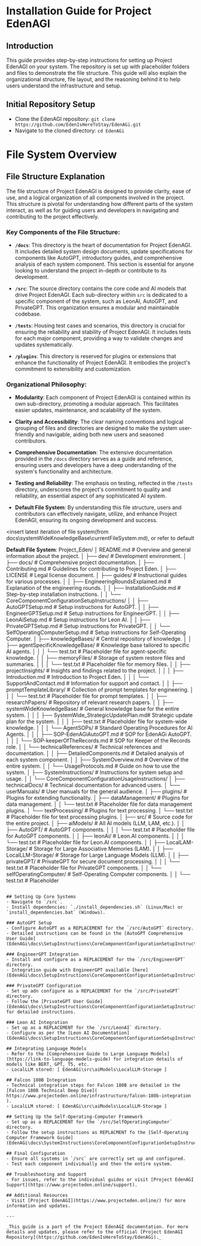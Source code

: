 # Installation Guide for Project EdenAGI

## Introduction
This guide provides step-by-step instructions for setting up Project EdenAGI on your system. The repository is set up with placeholder folders and files to demonstrate the file structure. This guide will also explain the organizational structure, file layout, and the reasoning behind it to help users understand the infrastructure and setup.

## Initial Repository Setup
- Clone the EdenAGI repository: `git clone https://github.com/EdenIsHereToStay/EdenAGi.git`
- Navigate to the cloned directory: `cd EdenAGi`

# File System Overview

## File Structure Explanation

The file structure of Project EdenAGI is designed to provide clarity, ease of use, and a logical organization of all components involved in the project. This structure is pivotal for understanding how different parts of the system interact, as well as for guiding users and developers in navigating and contributing to the project effectively.

### Key Components of the File Structure:

- **`/docs`**: This directory is the heart of documentation for Project EdenAGI. It includes detailed system design documents, update specifications for components like AutoGPT, introductory guides, and comprehensive analysis of each system component. This section is essential for anyone looking to understand the project in-depth or contribute to its development.

- **`/src`**: The source directory contains the core code and AI models that drive Project EdenAGI. Each sub-directory within `src` is dedicated to a specific component of the system, such as LeonAI, AutoGPT, and PrivateGPT. This organization ensures a modular and maintainable codebase.

- **`/tests`**: Housing test cases and scenarios, this directory is crucial for ensuring the reliability and stability of Project EdenAGI. It includes tests for each major component, providing a way to validate changes and updates systematically.

- **`/plugins`**: This directory is reserved for plugins or extensions that enhance the functionality of Project EdenAGI. It embodies the project's commitment to extensibility and customization.

### Organizational Philosophy:

- **Modularity**: Each component of Project EdenAGI is contained within its own sub-directory, promoting a modular approach. This facilitates easier updates, maintenance, and scalability of the system.

- **Clarity and Accessibility**: The clear naming conventions and logical grouping of files and directories are designed to make the system user-friendly and navigable, aiding both new users and seasoned contributors.

- **Comprehensive Documentation**: The extensive documentation provided in the `/docs` directory serves as a guide and reference, ensuring users and developers have a deep understanding of the system's functionality and architecture.

- **Testing and Reliability**: The emphasis on testing, reflected in the `/tests` directory, underscores the project's commitment to quality and reliability, an essential aspect of any sophisticated AI system.

- **Default File System**:
By understanding this file structure, users and contributors can effectively navigate, utilize, and enhance Project EdenAGI, ensuring its ongoing development and success.

<insert latest iteration of file system(from docs\systemWideKnowledgeBase\currentFileSystem.md), or refer to default

**Default File System**:
Project_Eden/
│   README.md                                    # Overview and general information about the project.
│
├── dev/                                         # Development environment.
│
├── docs/                                        # Comprehensive project documentation.
│   ├── Contributing.md                          # Guidelines for contributing to Project Eden.
│   ├── LICENSE                                  # Legal license document.
│   ├── guides/                                  # Instructional guides for various processes.
│   │   ├── EngineeringRoundsExplained.md        # Explanation of the engineering rounds.
│   │   ├── InstallationGuide.md                 # Step-by-step installation instructions.
│   │   └── CoreComponentConfigurationSetupInstructions/
│   │       ├── AutoGPTSetup.md                  # Setup instructions for AutoGPT.
│   │       ├── EngineerGPTSetup.md              # Setup instructions for EngineerGPT.
│   │       ├── LeonAiSetup.md                   # Setup instructions for Leon AI.
│   │       ├── PrivateGPTSetup.md               # Setup instructions for PrivateGPT.
│   │       └── SelfOperatingComputerSetup.md    # Setup instructions for Self-Operating Computer.
│   ├── knowledgeBases/                          # Central repository of knowledge.
│   │   ├── agentSpecificKnowledgeBase/          # Knowledge base tailored to specific AI agents.
│   │   │   └── test.txt                         # Placeholder file for agent-specific knowledge.
│   │   ├── memoryFiles/                         # Storage of system restore files and summaries.
│   │   │   └── test.txt                         # Placeholder file for memory files.
│   │   ├── projectInsights/                     # Insights and findings related to the project.
│   │   │   ├── Introduction.md                  # Introduction to Project Eden.
│   │   │   └── SupportAndContact.md             # Information for support and contact.
│   │   ├── promptTemplateLibrary/               # Collection of prompt templates for engineering.
│   │   │   └── test.txt                         # Placeholder file for prompt templates.
│   │   ├── researchPapers/                      # Repository of relevant research papers.
│   │   ├── systemWideKnowledgeBase/             # General knowledge base for the entire system.
│   │   │   ├── SystemWide_StrategicUpdatePlan.md# Strategic update plan for the system.
│   │   │   ├── test.txt                         # Placeholder file for system-wide knowledge.
│   │   │   └── AgentSOPs/                       # Standard Operating Procedures for AI Agents.
│   │   │       ├── SOP-EdenAGiAutoGPT.md        # SOP for EdenAGi AutoGPT.
│   │   │       └── SOP-keeperOfTheRecords.md    # SOP for Keeper of the Records role.
│   │   └── technicalReferences/                 # Technical references and documentation.
│   │       ├── DetailedComponents.md            # Detailed analysis of each system component.
│   │       ├── SystemOverview.md                # Overview of the entire system.
│   │       └── UsageProtocols.md                # Guide on how to use the system.
│   ├── SystemInstructions/                      # Instructions for system setup and usage.
│   │   └── CoreComponentConfigurationUsageInstructions/
│   ├── technicalDocs/                           # Technical documentation for advanced users.
│   └── userManuals/                             # User manuals for the general audience.
│
├── plugins/                                     # Plugins for extending functionality.
│   ├── dataManagement/                          # Plugins for data management.
│   │   └── test.txt                             # Placeholder file for data management plugins.
│   └── textProcessing/                          # Plugins for text processing.
│       └── test.txt                             # Placeholder file for text processing plugins.
│
├── src/                                         # Source code for the entire project.
│   ├── aiModels/                                # All AI models (LLM, LAM, etc.).
│   │   ├── AutoGPT/                             # AutoGPT components.
│   │   │   └── test.txt                         # Placeholder file for AutoGPT components.
│   │   ├── leonAi/                              # Leon.AI components.
│   │   │   └── test.txt                         # Placeholder file for Leon.AI components.
│   │   ├── LocalLAM-Storage/                    # Storage for Large Associative Memories (LAM).
│   │   ├── LocalLLM-Storage/                    # Storage for Large Language Models (LLM).
│   │   ├── privateGPT/                          # PrivateGPT for secure document processing.
│   │   │   └── test.txt                         # Placeholder file for PrivateGPT components.
│   │   └── selfOperatingComputer/               # Self-Operating Computer components.
│   │       └── test.txt                         # Placeholder
```

## Setting Up Core Systems
- Navigate to `/src`.
- Install dependencies: `./install_dependencies.sh` (Linux/Mac) or `install_dependencies.bat` (Windows).

### AutoGPT Setup
- Configure AutoGPT as a REPLACEMENT for the `/src/AutoGPT` directory.
- Detailed instructions can be found in the [AutoGPT Comprehensive User Guide](EdenAGi\docs\SetupInstructions\CoreComponentConfigurationSetupInstructions\AutoGPTSetup.md).

### EngineerGPT Integration
- Install and configure as a REPLACEMENT for the `/src/EngineerGPT` directory.
- Integration guide with EngineerGPT available [here](EdenAGi\docs\SetupInstructions\CoreComponentConfigurationSetupInstructions\EngineerGPTSetup.md).

### PrivateGPT Configuration
- Set up adn configure as a REPLACEMENT for the `/src/PrivateGPT` directory.
- Follow the [PrivateGPT User Guide](EdenAGi\docs\SetupInstructions\CoreComponentConfigurationSetupInstructions\PrivateGPTSetup.md) for detailed instructions.

### Leon AI Integration
- Set up as a REPLACEMENT for the `/src/LeonAI` directory.
- Configure as per the [Leon AI Documentation](EdenAGi\docs\SetupInstructions\CoreComponentConfigurationSetupInstructions\LeonAiSetup.md).

## Integrating Language Models
- Refer to the [Comprehensive Guide to Large Language Models](https://link-to-language-models-guide) for integration details of models like BERT, GPT, T5, etc.
- LocalLLM stored: [ EdenAGi\src\aiModels\LocalLLM-Storage ]

## Falcon 180B Integration
- Technical integration steps for Falcon 180B are detailed in the [Falcon 180B Technical Deep Dive]( https://www.projecteden.online/infrastructure/falcon-180b-integration ).
- LocalLLM stored: [ EdenAGi\src\aiModels\LocalLLM-Storage ]

## Setting Up the Self-Operating-Computer Framework
- Set up as a REPLACEMENT for the `/src/SelfOperatingComputer` directory.
- Follow the setup instructions as REPLACMENT fo the [Self-Operating Computer Framework Guide](EdenAGi\docs\SystemInstructions\CoreComponentConfigurationSetupInstructions\SelfOperatingComputerSetup.md).

## Final Configuration
- Ensure all systems in `/src` are correctly set up and configured.
- Test each component individually and then the entire system.

## Troubleshooting and Support
- For issues, refer to the individual guides or visit [Project EdenAGI Support](https://www.projecteden.online/support).

## Additional Resources
- Visit [Project EdenAGI](https://www.projecteden.online/) for more information and updates.

---

_This guide is a part of the Project EdenAGI documentation. For more details and updates, please refer to the official [Project EdenAGI Repository](https://github.com/EdenIsHereToStay/EdenAGi)._ 

